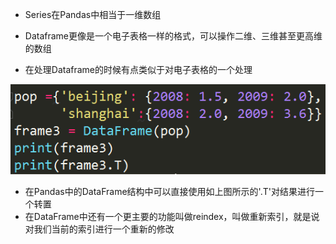 - Series在Pandas中相当于一维数组

- Dataframe更像是一个电子表格一样的格式，可以操作二维、三维甚至更高维的数组

- 在处理Dataframe的时候有点类似于对电子表格的一个处理

![1565058096194](assets/1565058096194.png)

- 在Pandas中的DataFrame结构中可以直接使用如上图所示的'.T'对结果进行一个转置
- 在DataFrame中还有一个更主要的功能叫做reindex，叫做重新索引，就是说对我们当前的索引进行一个重新的修改

